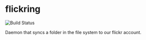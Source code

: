 flickring
=========
![Build Status](https://travis-ci.org/edersonmf/flickring.png)

Daemon that syncs a folder in the file system to our flickr account.
